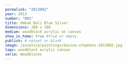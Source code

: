 ```yaml
---
permalink: "2013002"
year: 2013
number: "002"
title: Ombak Bali Blue Silver
dimensions: 200 x 100
medium: woodblock acrylic on canvas
show_in_home: true #true or empty
publish: # notyet or blank
image: /assets/p/paintings/davina-stephens-2013002.jpg
tags: woodblock acrylic canvas
serie: Woodblocks
---
```

